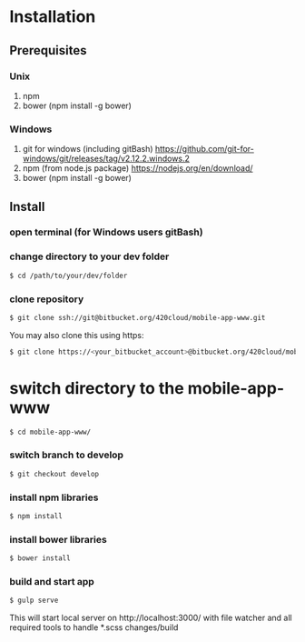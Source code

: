 Installation
============

Prerequisites
-------------

### Unix
1. npm
2. bower (npm install -g bower)

### Windows
1. git for windows (including gitBash) https://github.com/git-for-windows/git/releases/tag/v2.12.2.windows.2
2. npm (from node.js package) https://nodejs.org/en/download/
3. bower (npm install -g bower)

Install
-------
### open terminal (for Windows users gitBash)
### change directory to your dev folder
 
```bash
$ cd /path/to/your/dev/folder
```

### clone repository

```bash
$ git clone ssh://git@bitbucket.org/420cloud/mobile-app-www.git
```

You may also clone this using https:

```bash
$ git clone https://<your_bitbucket_account>@bitbucket.org/420cloud/mobile-app-www.git
```

# switch directory to the mobile-app-www
```bash
$ cd mobile-app-www/
```

### switch branch to develop
```bash
$ git checkout develop
```

### install npm libraries

```bash
$ npm install
```

### install bower libraries

```bash
$ bower install
```

### build and start app

```bash
$ gulp serve
```

This will start local server on http://localhost:3000/ with file watcher and all required tools to handle *.scss changes/build
